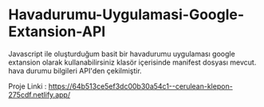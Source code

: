 # Havadurumu-Uygulamasi-Google-Extansion-API
 Javascript ile oluşturduğum basit bir havadurumu uygulaması google extansion olarak kullanabilirsiniz klasör içerisinde manifest dosyası mevcut. hava durumu bilgileri API'den çekilmiştir.

Proje Linki : https://64b513ce5ef3dc00b30a54c1--cerulean-klepon-275cdf.netlify.app/